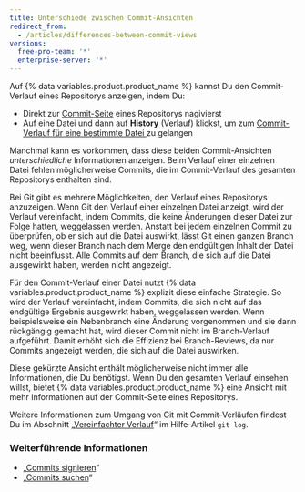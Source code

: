 ```yaml
---
title: Unterschiede zwischen Commit-Ansichten
redirect_from:
  - /articles/differences-between-commit-views
versions:
  free-pro-team: '*'
  enterprise-server: '*'
---
```


Auf {% data variables.product.product_name %} kannst Du den Commit-Verlauf eines Repositorys anzeigen, indem Du:

- Direkt zur [Commit-Seite](https://github.com/mozilla/rust/commits/master) eines Repositorys nagivierst
- Auf eine Datei und dann auf **History** (Verlauf) klickst, um zum [Commit-Verlauf für eine bestimmte Datei ](https://github.com/mozilla/rust/commits/master/README.md) zu gelangen

Manchmal kann es vorkommen, dass diese beiden Commit-Ansichten _unterschiedliche_ Informationen anzeigen. Beim Verlauf einer einzelnen Datei fehlen möglicherweise Commits, die im Commit-Verlauf des gesamten Repositorys enthalten sind.

Bei Git gibt es mehrere Möglichkeiten, den Verlauf eines Repositorys anzuzeigen. Wenn Git den Verlauf einer einzelnen Datei anzeigt, wird der Verlauf vereinfacht, indem Commits, die keine Änderungen dieser Datei zur Folge hatten, weggelassen werden. Anstatt bei jedem einzelnen Commit zu überprüfen, ob er sich auf die Datei auswirkt, lässt Git einen ganzen Branch weg, wenn dieser Branch nach dem Merge den endgültigen Inhalt der Datei nicht beeinflusst. Alle Commits auf dem Branch, die sich auf die Datei ausgewirkt haben, werden nicht angezeigt.

Für den Commit-Verlauf einer Datei nutzt {% data variables.product.product_name %} explizit diese einfache Strategie. So wird der Verlauf vereinfacht, indem Commits, die sich nicht auf das endgültige Ergebnis ausgewirkt haben, weggelassen werden. Wenn beispielsweise ein Nebenbranch eine Änderung vorgenommen und sie dann rückgängig gemacht hat, wird dieser Commit nicht im Branch-Verlauf aufgeführt. Damit erhöht sich die Effizienz bei Branch-Reviews, da nur Commits angezeigt werden, die sich auf die Datei auswirken.

Diese gekürzte Ansicht enthält möglicherweise nicht immer alle Informationen, die Du benötigst. Wenn Du den gesamten Verlauf einsehen willst, bietet {% data variables.product.product_name %} eine Ansicht mit mehr Informationen auf der Commit-Seite eines Repositorys.

Weitere Informationen zum Umgang von Git mit Commit-Verläufen findest Du im Abschnitt „[Vereinfachter Verlauf](https://git-scm.com/docs/git-log#_history_simplification)“ im Hilfe-Artikel `git log`.

### Weiterführende Informationen

- „[Commits signieren](/articles/signing-commits)“
- „[Commits suchen](/articles/searching-commits)“
